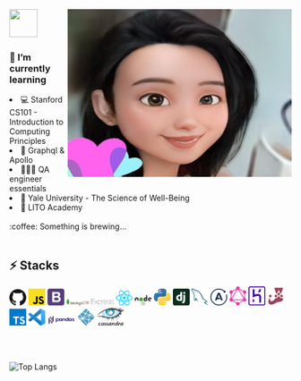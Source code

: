 <img src="https://media.giphy.com/media/i6O3xEh72rp84/giphy.gif" width="50px" height="50px">

<img align="right" src="adecartoon.jpeg" width="400px" height="300px" />

<h3> 🌱 I’m currently learning </h3>
 
<li> 💻 Stanford CS101 - Introduction to Computing Principles</li>
<li>🚀 Graphql & Apollo</li>
<li>👩🏻‍💻 QA engineer essentials</li>
<li>🙏 Yale University - The Science of Well-Being</li>
<li>💩 LITO Academy</li>

<br/>
 :coffee: Something is brewing...
<br/>
 <br/>

<h2> ⚡ Stacks </h2>

<img src="logos/github-icon.svg" width="30"/> <img src="logos/javascript.svg" width="30"/> <img src="logos/bootstrap.svg" width="30"/> <img src="logos/mongodb.svg" width="40"/> <img src="logos/express.svg" width="40"/> <img src="logos/react.svg" width="30"/> <img src="logos/nodejs.svg" width="30"/> <img src="logos/python.svg" width="30"/> <img src="logos/django-icon.svg" width="30"/> <img src="logos/mysql.svg" width="30"/> <img src="logos/apollostack.svg" width="30"/> <img src="logos/graphql.svg" width="30"/> <img src="logos/heroku-icon.svg" width="30"/> <img src="logos/jest.svg" width="30"/> <img src="logos/typescript-icon.svg" width="30"/> <img src="logos/visual-studio-code.svg" width="30"/> <img src="logos/Pandas_logo.svg.png" width="50"/> <img src="logos/netlify.svg" width="30"/> <img src="logos/cassandra.svg" width="50"/>

<br/>
<br/>

![Top Langs](https://github-readme-stats.vercel.app/api/top-langs/?username=8deline&layout=compact&langs_count=10&theme=solarized-light)

<!-- Here are some ideas to get you started: 🔭 I’m currently working on ... -->

<!-- - 👯 I’m looking to collaborate on ...
- 🤔 I’m looking for help with ...
- 💬 Ask me about ...⚡k⚡⚡k⚡⚡⚡kk
- 📫 How to reach me: ...
- 😄 Pronouns: ...
- ⚡ Fun fact: ... -->
